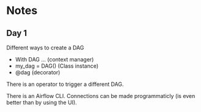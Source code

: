 # Notes

## Day 1
Different ways to create a DAG
 - With DAG ... (context manager)
 - my_dag = DAG() (Class instance)
 - @dag (decorator)

 There is an operator to trigger a different DAG.

 There is an Airflow CLI. Connections can be made programmaticly (is even better than by using the UI).

